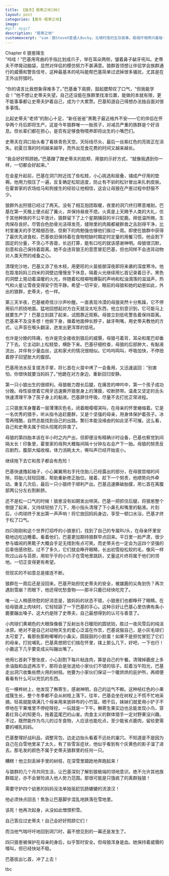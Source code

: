 ```yaml
---
title: 【盾冬】极寒之地[06]
layout: post
categories: [盾冬-极寒之地]
image:
#gif: mygif
description: "极寒之地"
customexcerpt: "sum：狼SteveX普通人Bucky。北境村落的生存故事。极端环境拷问着每个生灵的内心，全文完。请确定您已成年，能接受beastiality。个别章节含有限制级内容，请注意。"
---
```


Chapter 6 狼崽降生  
“呜哇！”巴基用弯曲的手指比划成爪子，举在耳朵两侧，皱着鼻子龇牙吼叫。史蒂夫不停晃动脑袋，显然对伴侣的模仿努力不甚满意。狼群首领想让伴侣学会族群通行的威慑和警告信号，这种最基本的吼叫能帮巴基简单过滤掉很多骚扰，尤其是在王外出狩猎时。

“你的语言比我想象得难多了。”巴基垂下肩膀，鼓起腮帮叹了口气，“但我能学会！”他不想让史蒂夫失望。自己还没能在族群里找准位置，能做的本就有限，更不能事事都让史蒂夫护着自己，成为个大累赘。巴基知道自己得想办法独自面对很多事情。

比起史蒂夫“老师”的耐心十足，“新任爸爸”黑靴子最近格外不安——它的伴侣在怀孕两个月后即将生产。这是今年狼群唯一一胎孩子，对减员严重的族群是个好消息。但长辈们都在担心，是否有足够食物喂养即将出生的小嘴巴们。

史蒂夫在洞口抬头看了看铁青色天空。天际线尽头，最后一丝紫红色的亮斑正在消失。初夏日落的时间越来越早，而外出觅食花费的时间又越来越长。

“我会好好照顾她。”巴基蹭了蹭史蒂夫的脸颊，用狼的示好方式，“就像我遇到你一样，一切都会好起来。”

在金星升起前，巴基在洞穴附近找了些松枝，小心挑选和层叠，铺成产仔用的垫褥。他用力按压了一遍，反复确定松软适度，防止有不驯的松针冒出来扎刺皮肤。在霍普家的农场给马和狗接生的经验让他相信，这会让母狼在产崽过程中舒服不少。

狼群外出狩猎已经过了两天。没有了相互抱团取暖，夜里的洞穴终归寒意难耐。巴基在第一天晚上便点起了篝火，并保持昼夜不熄。火真是上天赐予人类的大礼，优于其他种族的不公平诡计。狼群留下了上个星期捕获的半只驼鹿。拜低温所赐，生肉保存良好。尽管白色肋骨光洁得发亮，缝隙里的肉屑都被群兽之舌刮得干净，比村里屠夫的手艺精细百倍，但剩下的肉勉强也够他们挨过一周。即使在狼群中获得了最优先进食权，巴基依旧保持着在食物短缺时期定时定量的用餐习惯。他会割下固定的分量，不贪心不吝啬，长远打算，能有口吃的就该感谢神明。母狼很沉默，刻意和自己保持着距离。她不会违背狼王的意愿冒犯巴基，但也同样不会违背动物对人类天然的戒备之心。

清理完沙地，巴基又添了些木枝，用更旺的火苗抵御深夜即将来袭的深度寒冷。他在距准妈妈三四米的洞壁边慢慢坐下休息，隔着火光继续用匕首记录着日子。黑色的洞壁上晃动着温暖的火光，伴随着松枝噼啪爆裂的声响和松油滴落的滋滋声，热气和火星让雪夜变得安宁而平静。希望一切平安，眼前的母狼和她的幼崽如此，外出的狼群，史蒂夫，也一样。

第三天半夜，巴基被奇怪沙沙声吵醒。一直表现冷漠的母狼突然十分焦躁，它不停用前爪抓挠地面。猛地回想起对方白天就没太吃东西，他立刻意识到，它可能马上就要生产了！巴基立刻跳了起来，试图靠近观察。母狼立刻低吼警告着保持距离。巴基来不及没多想！他俯下身，循着地面伸长脖子，龇牙咧嘴，用史蒂夫教他的方式，让声音在喉头翻滚，迸发出更浑厚的低吼。

也许是分娩的阵痛，也许是完全接收到狼后的威慑，母狼弓着背，耳朵和尾巴却垂了下去。它主动趴上松枝垫，横卧下来。巴基仔细检查，母狼的后部肿大，有黏液流出，并伴有少量血丝，这和家犬的情况很相似。它呜呜鸣叫，呼吸加快，不停扭着脖子回望胀大的腹部。

巴基用池水反复搓洗手掌，将匕首在火苗中烤了一会备用，又迅速返回：“别害怕，你很快就要当妈妈了。”他跪在对方身边，重新回归安静。

第一只小狼出生的很顺利。母狼极力蹬长后腿，在痛苦的呻吟中，第一个孩子成功分娩。母性驱使着它用牙迅速撕开狼崽身上的薄膜，咬断脐带。温柔又坚定的舌头快速清理干净了孩子身上的黏液。巴基屏住呼吸，尽量不去打扰正常进程。

三只狼崽浑身覆着一层薄薄灰色毛，闭着眼嘤嘤哭叫，在母亲的怀里蜷缩着。它是一名优秀的猎手，听从指令追赶鹿群，又是个坚强的母亲，用身体保护着孩子。冰雪再残酷，自然总能找到自己的出路。繁衍本能没缘由的如此坚不可摧。这么看，自己和史蒂夫属于彻头彻尾的异类了。

母狼的第四胎本该在半小时之内产出，但即便没有精确计时设备，巴基也察觉到间隔太长！印象里，霍普家的母狗大概每间隔十分钟左右会产下一胎。母狼的努责反应剧烈，腹部大幅收缩，体力消耗太大，嘶叫声已经开始变小。

继续拖下去它和孩子都会有危险！

巴基快速撸起袖子，小心翼翼用右手托住胎儿已经露出的部分，在母狼宫缩的间隙，将胎儿轻轻回推，帮助重新修正胎位。接着，趁下一个努责，他顺势向外牵动。重复几次后，最后一只小狼终于顺利产出。巴基迅速撕破胎膜，用匕首在离腹部两公分左右割断脐。

还不是松一口气的时候！狼崽没有如期发出啼哭。巴基一把抓住后腿，将狼崽整个倒提了起来，又持续轻拍了几下，用小指头清理了下小鼻孔和嘴里的黏液。片刻后，小肉球终于发出第一声声响！将它放回妈妈身边，享受一顿口水浴，巴基才终于松了口气。

四只刚刚和这个世界打招呼的小狼崽们，找到了自己的专属RU头，在母亲怀里安稳地边吃边睡着。看着他们，巴基更加期待狼群早点回来。平日里一脸严肃，很少参与嬉闹的黑靴子大概会手足无措到有点可笑。而史蒂夫也一定会为这四个坚强的后辈倍感欣慰。过不了多久，它们就会睁开眼睛，长出初雪般松软的毛，像风一样吹过山谷与苔原，用软乎乎的小爪子在雪地里跳跃，丈量这片终将属于他们的领地。一切正变得更有希望。

但现实的不如意总是接连不断。

狼群在一周后还是没回来。巴基开始担忧史蒂夫的安全，被雄鹿的尖角划伤？再次遇到雪崩？而眼下，他还得忧愁食物——那半只鹿已经快吃完了。

唯一让人稍感欣慰的好消息是，狼妈妈的状态不错，小狼崽们也都睁开了眼睛。在给母狼递上肉块时，它轻轻舔了一下巴基的手心。这种示好让巴基心里仿佛有条小鹿要蹦出嗓子。这大约是除了史蒂夫，自己最想得到的认可与善意了。

小肉球们黄褐色的大眼珠像极了反射出冬日暖阳的圆琥珀，胜过一夜风雪后的纯洁冰原。绝对不是自己对动物天生的爱心泛滥在作祟，巴基说服自己，是小灰毛球们太可爱了。看那些那粉嘟嘟的小鼻尖，圆鼓鼓的小脸蛋！如果不是担忧冒犯了它们的母亲，打扰哺乳，巴基真想把它们揣在怀里，揉上那么几下，好吧，一下也行！小鹿这下几乎要变成尖叫蹦出嘴了。

他用匕首剥下整张皮，小心刮割下每片粘连肉，算是自己的午餐。清理掉鹿皮上多余油脂和血迹再冻干，那将会是张送给小家伙们不错的毯子。趁着当午阳光，巴基走出洞穴收集些燃火用的树枝。他要为小家伙们保证一个暖烘烘的庇护所，再顺便看看有什么可以充饥的东西。

在一棵桦树上，他发现了槲寄生，感谢神明，自己的运气不赖。这种桔红色的小果成簇生长，整个冬季都不会从树枝上落下。往年，巴基会坐在树杈上不慌不忙地采摘，轻易就能填满几个母亲用来放碎布的小竹篮。晒干后，妹妹们就爱用小铲子不停地在干果堆里不停挖呀挖，一玩就是一下午。槲寄生果实边也总能发现小鸟，穿着红背心的知更鸟，拖着蓝尾巴的山雀。肉食主义的群体猎手一定对野果没兴趣。不过，既然能作为鸟儿的过冬食物，人应该也能吃点，至少能省点鹿肉，留给更需要的哺乳妈妈。

巴基整理好战利品，调整背包，边走边抬头看着不远处的巢穴。不知道是不是因为自己在白雪地里呆了太久，有了些雪盲症状，他似乎看到有个灰黄色的影子溜了进去。那毛发的颜色不属于史蒂夫狼群里的任何一只。

糟糕！他立刻丢掉手里的树枝，在深雪里踉跄地奔跑起来！

与狼群的几个月共同生活，让巴基深刻了解到狼极端的领地意识。绝不允许其他族群踏足，亦不会冒险进入他人势力范围。那很可能是只饿疯了的离群独狼！

需要守护四个幼崽的妈妈没法单独驱赶饥肠辘辘的流浪汉！

他必须快点回去！焦急让巴基脚步混乱地跌落在雪地里。

该死！他再次起身，从没如此憎恨积雪。

自己答应过史蒂夫！自己会好好照顾它们！

而当他气喘吁吁地回到洞穴时，最不想见到的一幕还是发生了。

四只狼崽被保护在母亲的身后，似乎暂时安全。但母狼浑身是血。她保持着威慑的嚎叫，但已经快站不稳。

巴基拔出匕首，冲了上去！



tbc
